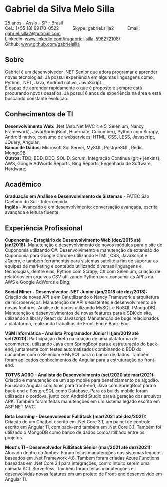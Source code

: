 # Gabriel da Silva Melo Silla

25 anos - Assis - SP - Brasil</br>
Cel.: (+55 18) 99170-0522 &nbsp;&nbsp;&nbsp;&nbsp;&nbsp;&nbsp;&nbsp;&nbsp;&nbsp; Skype: gabriel.silla2 &nbsp;&nbsp;&nbsp;&nbsp;&nbsp;&nbsp;&nbsp;&nbsp;&nbsp; Email: gabriel.silla2@hotmail.com</br>
Linkedin: www.linkedin.com/in/gabriel-silla-596272108/</br>
Github: www.github.com/gabrielsilla 

## Sobre

Gabriel é um desenvolvedor .NET Senior que adora programar e aprender novas tecnologias. Já possui experiência em algumas linguagens como, Python, .NET, Java, Android nativo, JavaScript.</br>
É capaz de aprender rapidamente o que é proposto e sempre está procurando novos desafios. Já possuí 6 anos de experiência na área e está buscando constante evolução.

## Conhecimentos de TI

**Desenvolvimento Web:** .Net (Asp.Net MVC 4 e 5, Selenium, Nancy Framework), Java(SpringBoot, Hibernate, Cucumber), Python com Scrapy, Android nativo, consumo de webservices, HTML, CSS, LESS, Javascript, JQuery, Angular;</br>
**Banco de Dados:** Microsoft Sql Server, MySQL, PostgreSQL, Redis, MongoDB</br>
**Outros:** TDD, BDD, DDD, SOLID, Scrum, Integração Continua (git + jenkins), AWS, Google AdWords Reports, Bing Reports, Engenharia de Software, Hardware;</br>

## Acadêmico
**Graduação em Análise e Desenvolvimento de Sistemas** - FATEC São Caetano do Sul - Interrompida </br>
**Inglês** - Avançado e em desenvolvimento: conversação avançada, escrita avançada e leitura fluente.</br>

## Experiência Profissional

**Cuponomia - Estagiário de Desenvolvimento Web (dez/2015 até jan/2018):** Manutenção e desenvolvimento de novos módulos para o site do Cuponomia utilizando C#. Desenvolvimento e manutenção da extensão do Cuponomia para Google Chrome utilizando HTML, CSS, JavaScript e JQuery, e também ferramentas para sistemas satélite a fim de suportar as equipes de marketing e conteúdo utilizando diversas linguagens e tecnologias, dentre elas, Python com Scrapy, C# com Selenium, criação de relatórios em arquivos CSV utilizando Python para consumir as API's da AWS e Google AdWords e Bing;

**Social Miner - Desenvolvedor .NET Junior (jan/2018 até dez/2018):** Criação de novas API's em C# utilizando o Nancy Framework e arquitetura de microserviços. Manutenção de API's existentes e desenvolvimento de novas features. Análise de dados utilizando MySQL e NoSQL (MongoDB). Manutenção e desenvolvimentos de novas features para a SDK do site, utilizando a library React do Javascript. Manutenção de bugs relacionados à plataforma, realizando trabalhos de Front-End e Back-End.

**VSM Informática - Analista Programador Júnior II (jan/2019 até set/2020):** Participação direta na criação de uma plataforma de ecommerce, utilizando Java com SpringBoot para a estruturação do back-end, juntamente com testes automatizados combinando o BDD do cucumber com o Selenium e MySQL para o banco de dados. Também foram aplicados conhecimentos de Angular para a estruturação do front-end.

**TOTVS AGRO - Analista de Desenvolvimento (set/2020 até mar/2021):** Criação e manutenção de um app mobile para beneficiamento de algodão. Foi usado Angular com Ionic para front-end, Java com SpringBoot para o back-end e PostgreSQL como Database. Para os builds mobile foram utilizados o cordova, junto com Android Studio para a geração dos arquivos APK. Também foram feitas manutenções em um sistema legado escrito em ASP.NET MVC.

**Beta Learning - Desenvolvedor FullStack (mar/2021 até dez/2021):** Criação de um Chatbot escrito em .Net Core 3.1, um painel de controle escrito em Angular 11, com back-end também em .Net Core 3.1. Também foi utilizado o MongoDB como banco de dados compartilhado entre os projetos.

**Mout's TI - Desenvolvedor FullStack Sênior (mar/2021 até dez/2021):** Alocado dentro da Ambev. Foram feitas manutenções nos sistemas legados baseados em .Net Framework 4.8. Também foram criadas Azure Functions baseadas em .Net Core 3.1 para integrações, com o intuito serem uma camada ACL Serverless. Também foram feitas manutenções e desenvolvidas novas features em um projeto de Front-end desenvolvido em Angular 11.

